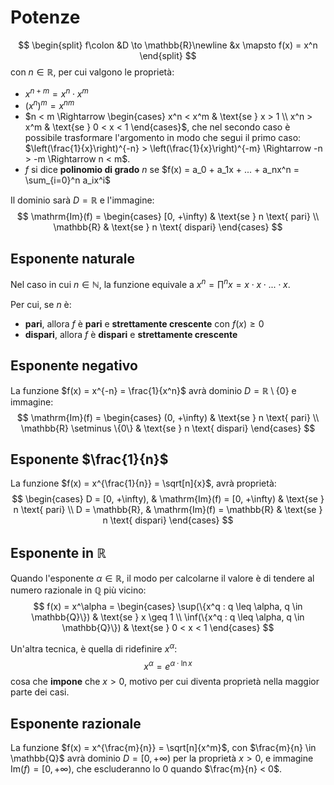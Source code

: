 # Potenze

$$
\begin{split}
f\colon &D \to \mathbb{R}\newline
&x \mapsto f(x) = x^n
\end{split}
$$
con $n \in \mathbb{R}$, per cui valgono le proprietà:
- $x^{n+m} = x^n \cdot x^m$
- $(x^n)^m = x^{nm}$
- $n < m \Rightarrow \begin{cases} x^n < x^m & \text{se } x > 1 \\ x^n > x^m & \text{se } 0 < x < 1 \end{cases}$, che nel secondo caso è possibile trasformare l'argomento in modo che segui il primo caso: $\left(\frac{1}{x}\right)^{-n} > \left(\frac{1}{x}\right)^{-m} \Rightarrow -n > -m \Rightarrow n < m$.
- $f$ si dice **polinomio di grado** $n$ se $f(x) = a_0 + a_1x + ... + a_nx^n = \sum_{i=0}^n a_ix^i$

Il dominio sarà $D = \mathbb{R}$ e l'immagine:
$$
\mathrm{Im}(f) =
\begin{cases}
[0, +\infty) & \text{se } n \text{ pari} \\
\mathbb{R} & \text{se } n \text{ dispari}
\end{cases}
$$

## Esponente naturale

Nel caso in cui $n \in \mathbb{N}$, la funzione equivale a $x^n = \prod^n x = x \cdot x \cdot ... \cdot x$.

Per cui, se $n$ è:
- **pari**, allora $f$ è **pari** e **strettamente crescente** con $f(x) \geq 0$
- **dispari**, allora $f$ è **dispari** e **strettamente crescente**

## Esponente negativo

La funzione $f(x) = x^{-n} = \frac{1}{x^n}$ avrà dominio $D = \mathbb{R} \setminus \{0\}$ e immagine:
$$
\mathrm{Im}(f) =
\begin{cases}
(0, +\infty) & \text{se } n \text{ pari} \\
\mathbb{R} \setminus \{0\} & \text{se } n \text{ dispari}
\end{cases}
$$

## Esponente $\frac{1}{n}$

La funzione $f(x) = x^{\frac{1}{n}} = \sqrt[n]{x}$, avrà proprietà:
$$
\begin{cases}
D = [0, +\infty), & \mathrm{Im}(f) = [0, +\infty) & \text{se } n \text{ pari} \\
D = \mathbb{R}, & \mathrm{Im}(f) = \mathbb{R} & \text{se } n \text{ dispari}
\end{cases}
$$

## Esponente in $\mathbb{R}$

Quando l'esponente $\alpha \in \mathbb{R}$, il modo per calcolarne il valore è di tendere al numero razionale in $\mathbb{Q}$ più vicino:
$$
f(x) = x^\alpha =
\begin{cases}
\sup(\{x^q : q \leq \alpha, q \in \mathbb{Q}\}) & \text{se } x \geq 1 \\
\inf(\{x^q : q \leq \alpha, q \in \mathbb{Q}\}) & \text{se } 0 < x < 1
\end{cases}
$$

Un'altra tecnica, è quella di ridefinire $x^\alpha$:
$$x^\alpha = e^{\alpha \cdot \ln x}$$
cosa che **impone** che $x > 0$, motivo per cui diventa proprietà nella maggior parte dei casi.

## Esponente razionale

La funzione $f(x) = x^{\frac{m}{n}} = \sqrt[n]{x^m}$, con $\frac{m}{n} \in \mathbb{Q}$ avrà dominio $D = [0, +\infty)$ per la proprietà $x > 0$, e immagine $\mathrm{Im}(f) = [0, +\infty)$, che escluderanno lo $0$ quando $\frac{m}{n} < 0$.
